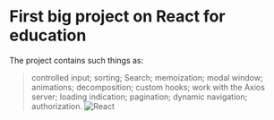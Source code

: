 # First big project on React for education

The project contains such things as:
>controlled input;
>sorting;
>Search;
>memoization;
>modal window;
>animations;
>decomposition;
>custom hooks;
>work with the Axios server;
>loading indication;
>pagination;
>dynamic navigation;
>authorization.
![React](https://upload.wikimedia.org/wikipedia/commons/thumb/a/a7/React-icon.svg/2300px-React-icon.svg.png)